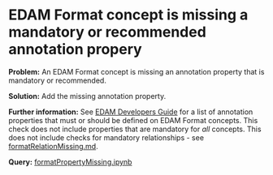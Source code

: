 # EDAM Format concept is missing a mandatory or recommended annotation propery

**Problem:** An EDAM Format concept is missing an annotation property that is mandatory or recommended.

**Solution:** Add the missing annotation property.

**Further information:** See [EDAM Developers Guide](https://edamontologydocs.readthedocs.io/en/latest/developers_guide.html#deprecating-concepts) for a list of annotation properties that must or should be defined on EDAM Format concepts.  This check does not include properties that are mandatory for *all* concepts. This does not include checks for mandatory relationships - see [formatRelationMissing.md](formatRelationMissing.md).


**Query:** [formatPropertyMissing.ipynb](https://github.com/edamontology/edamverify/blob/master/queries/formatPropertyMissing.ipynb)

